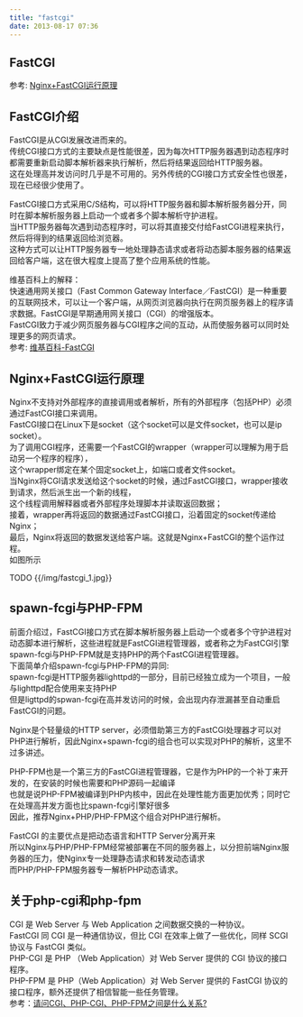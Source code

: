 ```yaml
---
title: "fastcgi"
date: 2013-08-17 07:36
---
```



## FastCGI ##

参考: [Nginx+FastCGI运行原理](http://book.51cto.com/art/201202/314840.htm)

## FastCGI介绍 ##

FastCGI是从CGI发展改进而来的。  
传统CGI接口方式的主要缺点是性能很差，因为每次HTTP服务器遇到动态程序时都需要重新启动脚本解析器来执行解析，然后将结果返回给HTTP服务器。  
这在处理高并发访问时几乎是不可用的。另外传统的CGI接口方式安全性也很差，现在已经很少使用了。

FastCGI接口方式采用C/S结构，可以将HTTP服务器和脚本解析服务器分开，同时在脚本解析服务器上启动一个或者多个脚本解析守护进程。  
当HTTP服务器每次遇到动态程序时，可以将其直接交付给FastCGI进程来执行，然后将得到的结果返回给浏览器。  
这种方式可以让HTTP服务器专一地处理静态请求或者将动态脚本服务器的结果返回给客户端，这在很大程度上提高了整个应用系统的性能。

维基百科上的解释：  
快速通用网关接口（Fast Common Gateway Interface／FastCGI）是一种重要的互联网技术，可以让一个客户端，从网页浏览器向执行在网页服务器上的程序请求数据。FastCGI是早期通用网关接口（CGI）的增强版本。  
FastCGI致力于减少网页服务器与CGI程序之间的互动，从而使服务器可以同时处理更多的网页请求。  
参考: [维基百科-FastCGI](http://zh.wikipedia.org/wiki/FastCGI)


## Nginx+FastCGI运行原理 ##

Nginx不支持对外部程序的直接调用或者解析，所有的外部程序（包括PHP）必须通过FastCGI接口来调用。  
FastCGI接口在Linux下是socket（这个socket可以是文件socket，也可以是ip socket）。  
为了调用CGI程序，还需要一个FastCGI的wrapper（wrapper可以理解为用于启动另一个程序的程序），  
这个wrapper绑定在某个固定socket上，如端口或者文件socket。  
当Nginx将CGI请求发送给这个socket的时候，通过FastCGI接口，wrapper接收到请求，然后派生出一个新的线程，  
这个线程调用解释器或者外部程序处理脚本并读取返回数据；  
接着，wrapper再将返回的数据通过FastCGI接口，沿着固定的socket传递给Nginx；  
最后，Nginx将返回的数据发送给客户端。这就是Nginx+FastCGI的整个运作过程。  
如图所示  

TODO
	{{/img/fastcgi_1.jpg}}

## spawn-fcgi与PHP-FPM ##

前面介绍过，FastCGI接口方式在脚本解析服务器上启动一个或者多个守护进程对动态脚本进行解析，这些进程就是FastCGI进程管理器，或者称之为FastCGI引擎  
spawn-fcgi与PHP-FPM就是支持PHP的两个FastCGI进程管理器。  
下面简单介绍spawn-fcgi与PHP-FPM的异同:  
spawn-fcgi是HTTP服务器lighttpd的一部分，目前已经独立成为一个项目，一般与lighttpd配合使用来支持PHP  
但是ligttpd的spwan-fcgi在高并发访问的时候，会出现内存泄漏甚至自动重启FastCGI的问题。

Nginx是个轻量级的HTTP server，必须借助第三方的FastCGI处理器才可以对PHP进行解析，因此Nginx+spawn-fcgi的组合也可以实现对PHP的解析，这里不过多讲述。

PHP-FPM也是一个第三方的FastCGI进程管理器，它是作为PHP的一个补丁来开发的，在安装的时候也需要和PHP源码一起编译  
也就是说PHP-FPM被编译到PHP内核中，因此在处理性能方面更加优秀；同时它在处理高并发方面也比spawn-fcgi引擎好很多  
因此，推荐Nginx+PHP/PHP-FPM这个组合对PHP进行解析。
 
FastCGI 的主要优点是把动态语言和HTTP Server分离开来  
所以Nginx与PHP/PHP-FPM经常被部署在不同的服务器上，以分担前端Nginx服务器的压力，使Nginx专一处理静态请求和转发动态请求  
而PHP/PHP-FPM服务器专一解析PHP动态请求。

## 关于php-cgi和php-fpm ##

CGI 是 Web Server 与 Web Application 之间数据交换的一种协议。  
FastCGI 同 CGI 是一种通信协议，但比  CGI 在效率上做了一些优化，同样 SCGI 协议与 FastCGI 类似。  
PHP-CGI 是 PHP （Web Application）对 Web Server 提供的 CGI 协议的接口程序。  
PHP-FPM 是 PHP（Web Application）对 Web Server 提供的 FastCGI 协议的接口程序，额外还提供了相信智能一些任务管理。  
参考：[请问CGI、PHP-CGI、PHP-FPM之间是什么关系?](https://groups.google.com/forum/?fromgroups=#!topic/shlug/d5hJKyFzI-g)
